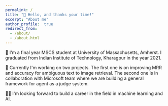 ```yaml
---
permalink: /
title: "👋 Hello, and thanks your time!"
excerpt: "About me"
author_profile:  true
redirect_from: 
  - /about/
  - /about.html
---
```


<!-- Compiling myself one bit at a time - flipping between 0s and 1s! -->
<!-- ![Illustration combining my current interest in Image text matching in multi modal IR and agents](){} -->

📖 I'm a final year MSCS student at University of Massachusetts, Amherst.  I graduated from Indian Institute of Technology, Kharagpur in the year 2021. 

🔬 Currently I'm working on two projects. The first one is on improving MRR and accuracy for ambiguous text to image retrieval. The second one is in collaboration with Microsoft team where we are building a general framework for agent as a judge system.

👩‍🏫 I'm looking forward to build a career in the field in machine learning and AI.
